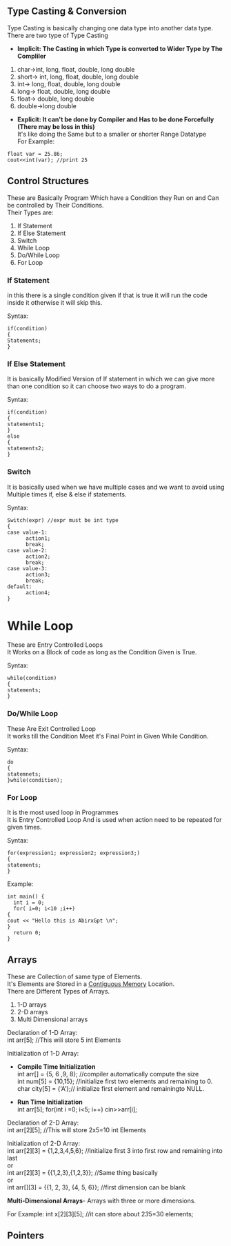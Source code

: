 ## Type Casting & Conversion
Type Casting is basically changing one data type into another data type.   
There are two type of Type Casting
+ **Implicit: The Casting in which Type is converted to Wider Type by The Compliler**

1. char->int, long, float, double, long double
2. short-> int, long, float, double, long double
3. int-> long, float, double, long double
4. long-> float, double, long double
5. float-> double, long double
6. double->long double

+ **Explicit: It can't be done by Compiler and Has to be done Forcefully (There may be loss in this)**      
It's like doing the Same but to a smaller or shorter Range Datatype      
For Example:
```
float var = 25.86;
cout<<int(var); //print 25
```

## Control Structures
These are Basically Program Which have a Condition they Run on and Can be controlled by Their Conditions.     
Their Types are:      
1. If Statement
2. If Else Statement
3. Switch
4. While Loop
5. Do/While Loop
6. For Loop

### If Statement
in this there is a single condition given if that is true it will run the code inside it otherwise it will skip this.     

Syntax:    
```
if(condition)
{
Statements;
}
```
### If Else Statement
It is basically Modified Version of If statement in which we can give more than one condition so it can choose two ways to do a program.      

Syntax:  
```
if(condition)
{
statements1;
}
else
{
statements2;
}
```

### Switch
It is basically used when we have multiple cases and we want to avoid using Multiple times if, else & else if statements.      

Syntax:     
```
Switch(expr) //expr must be int type
{
case value-1:
      action1;
      break;
case value-2:
      action2;
      break;
case value-3:
      action3;
      break;
default:
      action4;
}
```

# While Loop  
These are Entry Controlled Loops    
It Works on a Block of code as long as the Condition Given is True.     

Syntax:
```
while(condition)
{
statements;
}
```

### Do/While Loop
These Are Exit Controlled Loop       
It works till the Condition Meet it's Final Point in Given While Condition.     

Syntax:    
```
do
{
statemnets;
}while(condition);
```

### For Loop
It is the most used loop in Programmes    
It is Entry Controlled Loop And is used when action need to be repeated for given times.

Syntax:
```
for(expression1; expression2; expression3;)
{
statements;
}
```

Example:
```
int main() {
  int i = 0;
  for( i=0; i<10 ;i++)
{
cout << "Hello this is AbirxGpt \n";
}
  return 0;
}

```

## Arrays
These are Collection of same type of Elements.    
It's Elements are Stored in a [Contiguous Memory](https://pastemd.netlify.app/pastes/tF4R22euoWRVDp1BJD3e) Location.   
There are Different Types of Arrays.    
1. 1-D arrays
2. 2-D arrays
3. Multi Dimensional arrays

Declaration of 1-D Array:  
int arr[5]; //This will store 5 int Elements

Initialization of 1-D Array:     
+ **Compile Time Initialization**        
int arr[] = {5, 6 ,9, 8}; //compiler automatically compute the size        
int num[5] = {10,15}; //initialize first two elements and remaining to 0.        
char city[5] = {‘A’};// initialize first element and remainingto NULL.

+ **Run Time Initialization**        
int arr[5];
for(int i =0; i<5; i++)
cin>>arr[i];

Declaration of 2-D Array:  
int arr[2][5]; //This will store 2x5=10 int Elements

Initialization of 2-D Array:     
int arr[2][3] = {1,2,3,4,5,6}; //initialize first 3 into first row and remaining into last       
                                   or      
int arr[2][3] = {{1,2,3},{1,2,3}}; //Same thing basically        
                                   or    
int arr[][3] = {{1, 2, 3}, {4, 5, 6}}; //first dimension can be blank      

**Multi-Dimensional Arrays**- Arrays with three or more dimensions.        
    
For Example: int x[2][3][5]; //it can store about 2*3*5=30 elements;

## Pointers
